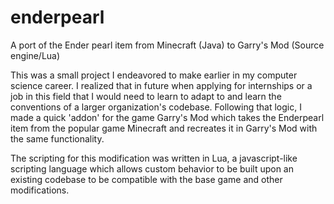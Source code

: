 # enderpearl
 A port of the Ender pearl item from Minecraft (Java) to Garry's Mod (Source engine/Lua)

This was a small project I endeavored to make earlier in my computer science career. I realized that in future when applying for internships or a job in this field that I would need to learn to adapt to and learn the conventions of a larger organization's codebase. Following that logic, I made a quick 'addon' for the game Garry's Mod which takes the Enderpearl item from the popular game Minecraft and recreates it in Garry's Mod with the same functionality.

The scripting for this modification was written in Lua, a javascript-like scripting language which allows custom behavior to be built upon an existing codebase to be compatible with the base game and other modifications.
